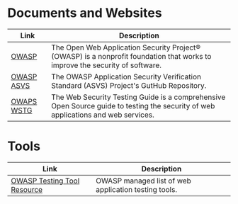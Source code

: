 # Documents and Websites
| Link | Description |
| ---------------- | ---------------- |
| [OWASP](https://owasp.org/) | The Open Web Application Security Project® (OWASP) is a nonprofit foundation that works to improve the security of software. |
| [OWASP ASVS](https://github.com/OWASP/ASVS) | The OWASP Application Security Verification Standard (ASVS) Project's GutHub Repository. |
| [OWAPS WSTG](https://github.com/OWASP/wstg)| The Web Security Testing Guide is a comprehensive Open Source guide to testing the security of web applications and web services.|


# Tools
| Link | Description |
| -------- | ---------------- |
| [OWASP Testing Tool Resource](https://github.com/OWASP/wstg/blob/master/document/6-Appendix/A-Testing_Tools_Resource.md)| OWASP managed list of web application testing tools. |
